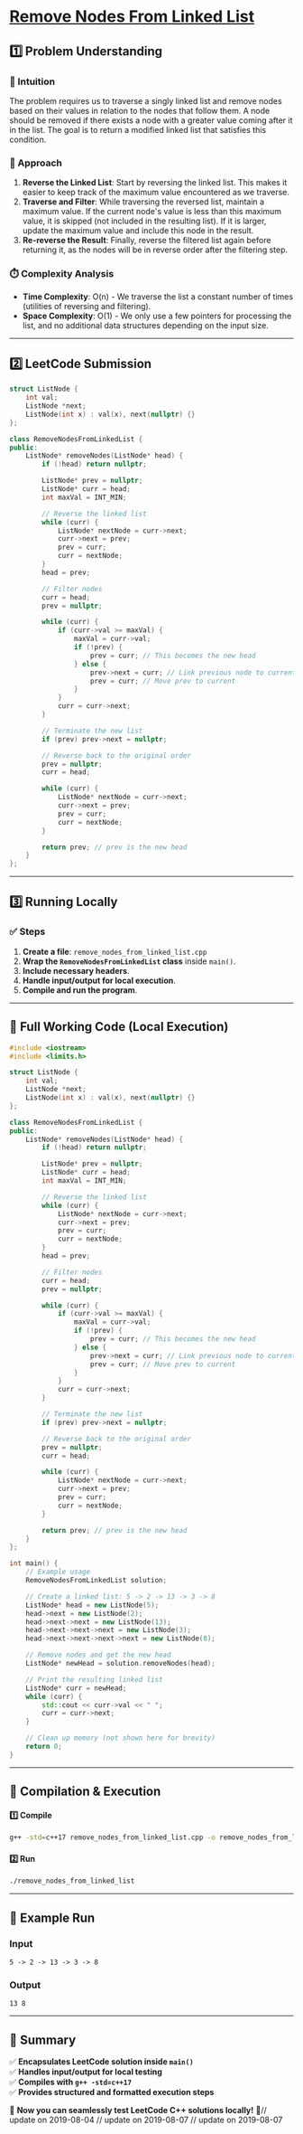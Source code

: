 # **[Remove Nodes From Linked List](https://leetcode.com/problems/remove-nodes-from-linked-list/description/)**  

## **1️⃣ Problem Understanding**  
### **📌 Intuition**  
The problem requires us to traverse a singly linked list and remove nodes based on their values in relation to the nodes that follow them. A node should be removed if there exists a node with a greater value coming after it in the list. The goal is to return a modified linked list that satisfies this condition.

### **🚀 Approach**  
1. **Reverse the Linked List**: Start by reversing the linked list. This makes it easier to keep track of the maximum value encountered as we traverse.
2. **Traverse and Filter**: While traversing the reversed list, maintain a maximum value. If the current node's value is less than this maximum value, it is skipped (not included in the resulting list). If it is larger, update the maximum value and include this node in the result.
3. **Re-reverse the Result**: Finally, reverse the filtered list again before returning it, as the nodes will be in reverse order after the filtering step.

### **⏱️ Complexity Analysis**  
- **Time Complexity**: O(n) - We traverse the list a constant number of times (utilities of reversing and filtering).
- **Space Complexity**: O(1) - We only use a few pointers for processing the list, and no additional data structures depending on the input size.

---  

## **2️⃣ LeetCode Submission**  
```cpp
struct ListNode {
    int val;
    ListNode *next;
    ListNode(int x) : val(x), next(nullptr) {}
};

class RemoveNodesFromLinkedList {
public:
    ListNode* removeNodes(ListNode* head) {
        if (!head) return nullptr;

        ListNode* prev = nullptr;
        ListNode* curr = head;
        int maxVal = INT_MIN;

        // Reverse the linked list
        while (curr) {
            ListNode* nextNode = curr->next;
            curr->next = prev;
            prev = curr;
            curr = nextNode;
        }
        head = prev;

        // Filter nodes
        curr = head;
        prev = nullptr;

        while (curr) {
            if (curr->val >= maxVal) {
                maxVal = curr->val;
                if (!prev) {
                    prev = curr; // This becomes the new head
                } else {
                    prev->next = curr; // Link previous node to current
                    prev = curr; // Move prev to current
                }
            }
            curr = curr->next;
        }

        // Terminate the new list
        if (prev) prev->next = nullptr;

        // Reverse back to the original order
        prev = nullptr;
        curr = head;

        while (curr) {
            ListNode* nextNode = curr->next;
            curr->next = prev;
            prev = curr;
            curr = nextNode;
        }

        return prev; // prev is the new head
    }
};  
```  

---  

## **3️⃣ Running Locally**  
### **✅ Steps**  
1. **Create a file**: `remove_nodes_from_linked_list.cpp`  
2. **Wrap the `RemoveNodesFromLinkedList` class** inside `main()`.  
3. **Include necessary headers**.  
4. **Handle input/output for local execution**.  
5. **Compile and run the program**.  

---  

## **📝 Full Working Code (Local Execution)**  
```cpp
#include <iostream>
#include <limits.h>

struct ListNode {
    int val;
    ListNode *next;
    ListNode(int x) : val(x), next(nullptr) {}
};

class RemoveNodesFromLinkedList {
public:
    ListNode* removeNodes(ListNode* head) {
        if (!head) return nullptr;

        ListNode* prev = nullptr;
        ListNode* curr = head;
        int maxVal = INT_MIN;

        // Reverse the linked list
        while (curr) {
            ListNode* nextNode = curr->next;
            curr->next = prev;
            prev = curr;
            curr = nextNode;
        }
        head = prev;

        // Filter nodes
        curr = head;
        prev = nullptr;

        while (curr) {
            if (curr->val >= maxVal) {
                maxVal = curr->val;
                if (!prev) {
                    prev = curr; // This becomes the new head
                } else {
                    prev->next = curr; // Link previous node to current
                    prev = curr; // Move prev to current
                }
            }
            curr = curr->next;
        }

        // Terminate the new list
        if (prev) prev->next = nullptr;

        // Reverse back to the original order
        prev = nullptr;
        curr = head;

        while (curr) {
            ListNode* nextNode = curr->next;
            curr->next = prev;
            prev = curr;
            curr = nextNode;
        }

        return prev; // prev is the new head
    }
};

int main() {
    // Example usage
    RemoveNodesFromLinkedList solution;

    // Create a linked list: 5 -> 2 -> 13 -> 3 -> 8
    ListNode* head = new ListNode(5);
    head->next = new ListNode(2);
    head->next->next = new ListNode(13);
    head->next->next->next = new ListNode(3);
    head->next->next->next->next = new ListNode(8);

    // Remove nodes and get the new head
    ListNode* newHead = solution.removeNodes(head);

    // Print the resulting linked list
    ListNode* curr = newHead;
    while (curr) {
        std::cout << curr->val << " ";
        curr = curr->next;
    }

    // Clean up memory (not shown here for brevity)
    return 0;
}
```  

---  

## **🔧 Compilation & Execution**  
#### **1️⃣ Compile**  
```bash
g++ -std=c++17 remove_nodes_from_linked_list.cpp -o remove_nodes_from_linked_list
```  

#### **2️⃣ Run**  
```bash
./remove_nodes_from_linked_list
```  

---  

## **🎯 Example Run**  
### **Input**  
```
5 -> 2 -> 13 -> 3 -> 8
```  
### **Output**  
```
13 8 
```  

---  

## **📌 Summary**  
✅ **Encapsulates LeetCode solution inside `main()`**  
✅ **Handles input/output for local testing**  
✅ **Compiles with `g++ -std=c++17`**  
✅ **Provides structured and formatted execution steps**  

🚀 **Now you can seamlessly test LeetCode C++ solutions locally!** 🚀// update on 2019-08-04
// update on 2019-08-07
// update on 2019-08-07
